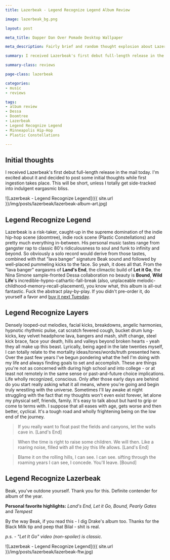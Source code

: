 ```yaml
---
title: Lazerbeak - Legend Recognize Legend Album Review

image: lazerbeak_bg.png

layout: post

meta_title: Dapper Dan Over Pomade Desktop Wallpaper

meta_description: Fairly brief and random thought explosion about Lazerbeak's new album "Legend Recognize Legend" released September 28th on Doomtree Records in Minneapolis, MN.

summary: I received Lazerbeak's first debut full-length release in the mail today. Here are my initial thoughts.

summary-class: reviews

page-class: lazerbeak

categories: 
- music
- reviews

tags:
- album review
- Dessa
- Doomtree
- Lazerbeak
- Legend Recognize Legend
- Minneapolis Hip-Hop
- Plastic Constellations

---
```


## Initial thoughts
I received Lazerbeak's first debut full-length release in the mail today. I'm excited about it and decided to post some initial thoughts while first ingestion takes place. This will be short, unless I totally get side-tracked into indulgent eargasmic bliss.


![Lazerbeak - Legend Recognize Legend]({{ site.url }}/img/posts/lazerbeak/lazerbeak-album-art.jpg)

## Legend Recognize Legend
Lazerbeak is a risk-taker, caught-up in the supreme domination of the indie hip-hop scene (doomtree), indie rock scene (Plastic Constellations) and pretty much everything in-between. His personal music tastes range from gangster rap to classic 80's ridiculousness to soul and funk to infinity and beyond. So obviously a solo record would derive from those tastes, combined with that "lava banger" signature Beak sound and followed by well-placed pummeling kicks to the face. So yeah, it does all that. From the "lava banger" eargasms of **Land's End**, the climactic build of **Let it Go**, the Nina Simone sample-fronted Dessa collaboration no beauty is **Bound**, **Wild Life**'s incredible-hypno-cathartic-fall-break (also, unplaceable melodic-childhood-memory-recall-placement), you know what, this album is all-out fantastic. Fuck the abstract play-by-play. If you didn't pre-order it, do yourself a favor and <a href="http://store.doomtree.net/product/legend-recognize-legend-lazerbeak" title="Cop That Legend" class="external">buy it next Tuesday</a>. 

## Legend Recognize Layers
Densely looped-out melodies, facial kicks, breakdowns, angelic harmonies, hypnotic rhythmic pulse, cat scratch fevered cough, bucket drum lung-kicks, key velvet headphone lava, bangers and mash, shift change, steel kick brace, face your death, hills and valleys beyond broken hearts - yeah they all make up this beast. Lyrically, being aged in the late twenties myself, I can totally relate to the mortality ideas/tones/words/truth presented here. Over the past few years I've begun pondering what the hell I'm doing with my life and always finding goals to set and accomplish. These are things you're not as concerned with during high school and into college - or at least not remotely in the same sense or past-and-future choice implications. Life wholly recognized, conscious. Only after those early days are behind do you start really asking what it all means, where you're going and begin truly wrestling with the universe. Sometimes I'll lay awake at night struggling with the fact that my thoughts won't even exist forever, let alone my physical self, friends, family. It's easy to talk about but hard to grip or come to terms with. I suppose that all eases with age, gets worse and then better, cyclical. It's a tough road and wholly frightening being on the low end of the journey. 

>If you really want to float past the fields and canyons, let the walls cave in. [Land's End]

>When the time is right to raise some children. We will then. Like a roaring noise, filled with all the joy this life allows. [Land's End]

>Blame it on the rolling hills, I can see. I can see. sifting through the roaming years I can see, I concede. You'll leave. [Bound]

## Legend Recognize Lazerbeak
Beak, you've outdone yourself. Thank you for this. Definite contender for album of the year.

**Personal favorite highlights:**
*Land's End, Let it Go, Bound, Pearly Gates* and *Tempest*

By the way Beak, if you read this - I dig Drake's album too. Thanks for the Black Milk tip and peep that Bilal - shit is real.

*p.s. - "Let It Go" video (non-spoiler) is classic.*


![Lazerbeak - Legend Recognize Legend]({{ site.url }}/img/posts/lazerbeak/lazerbeak-ftw.jpg)
